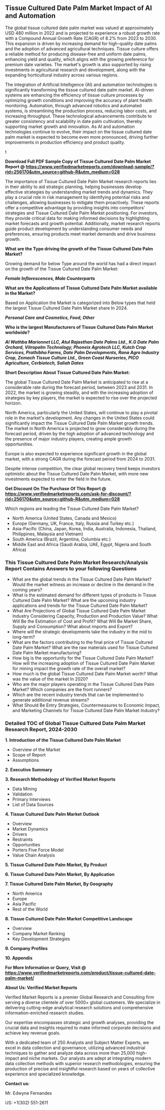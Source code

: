 <h2>Tissue Cultured Date Palm Market Impact of AI and Automation</h2><p>The global tissue cultured date palm market was valued at approximately USD 480 million in 2022 and is projected to experience a robust growth rate with a Compound Annual Growth Rate (CAGR) of 8.2% from 2023 to 2030. This expansion is driven by increasing demand for high-quality date palms and the adoption of advanced agricultural techniques. Tissue culture offers a reliable method for producing disease-free and uniform date palms, enhancing yield and quality, which aligns with the growing preference for premium date varieties. The market's growth is also supported by rising investments in agricultural research and development, along with the expanding horticultural industry across various regions.</p><p>The integration of Artificial Intelligence (AI) and automation technologies is significantly transforming the tissue cultured date palm market. AI-driven systems are enhancing the efficiency of tissue culture processes by optimizing growth conditions and improving the accuracy of plant health monitoring. Automation, through advanced robotics and automated systems, is streamlining the production process, reducing labor costs, and increasing throughput. These technological advancements contribute to greater consistency and scalability in date palm cultivation, thereby supporting market growth and innovation. As AI and automation technologies continue to evolve, their impact on the tissue cultured date palm market is expected to become even more pronounced, driving further improvements in production efficiency and product quality.</p>t</p><p id="" class=""><strong>Download Full PDF Sample Copy of Tissue Cultured Date Palm Market Report @ <a href="https://www.verifiedmarketreports.com/download-sample/?rid=256170&utm_source=github-R&utm_medium=028" target="_blank">https://www.verifiedmarketreports.com/download-sample/?rid=256170&utm_source=github-R&utm_medium=028</a></strong></p><p>The importance of&nbsp;Tissue Cultured Date Palm Market research reports lies in their ability to aid strategic planning, helping businesses develop effective strategies by understanding market trends and dynamics. They play a crucial role in risk management by identifying potential risks and challenges, allowing businesses to mitigate them proactively. These reports offer a competitive advantage by providing insights into competitors' strategies and Tissue Cultured Date Palm Market positioning. For investors, they provide critical data for making informed decisions by highlighting market forecasts and growth potential. Additionally, market research reports guide product development by understanding consumer needs and preferences, ensuring products meet market demands and drive business growth.</p><p><strong>What are the&nbsp;Type driving the growth of the Tissue Cultured Date Palm Market?</strong></p><p id="" class="">Growing demand for below Type around the world has had a direct impact on the growth of the Tissue Cultured Date Palm Market:</p><em><strong>Female Inflorescences, Male Counterparts</strong></em></p><strong>What are the&nbsp;Applications&nbsp;of Tissue Cultured Date Palm Market available in the Market?</strong></p><p id="" class="">Based on Application the Market is categorized into Below types that held the largest Tissue Cultured Date Palm Market share In 2024.</p><em><strong>Personal Care and Cosmetics, Food, Other</strong></em></p><strong>Who is the largest Manufacturers of Tissue Cultured Date Palm Market worldwide?</strong></p><p><em><strong>Al Wathba Marionnet LLC, Atul Rajasthan Date Palms Ltd., K.G Date Palm Orchard, Vitropalm Technology, Phoneix Agrotech LLC, Kutch Crop Services, Prathibha Farms, Date Palm Developments, Rana Agro Industry Crop, Zemach Tissue Culture Ltd., Green Coast Nurseries, PICO Agriculture, Cerbiotech, Saliah Dates</strong></em></p><p id="" class=""><strong>Short Description About Tissue Cultured Date Palm Market:</strong></p><p>The global Tissue Cultured Date Palm Market is anticipated to rise at a considerable rate during the forecast period, between 2023 and 2031. In 2022, the market is growing steadily, and with the increasing adoption of strategies by key players, the market is expected to rise over the projected horizon.</p><p>North America, particularly the United States, will continue to play a pivotal role in the market's development. Any changes in the United States could significantly impact the Tissue Cultured Date Palm Market growth trends. The market in North America is projected to grow considerably during the forecast period, driven by the high adoption of advanced technology and the presence of major industry players, creating ample growth opportunities.</p><p>Europe is also expected to experience significant growth in the global market, with a strong CAGR during the forecast period from 2024 to 2031.</p><p>Despite intense competition, the clear global recovery trend keeps investors optimistic about the Tissue Cultured Date Palm Market, with more new investments expected to enter the field in the future.</p><p id="" class=""><strong>Get Discount On The Purchase Of This Report @ <a href="https://www.verifiedmarketreports.com/ask-for-discount/?rid=256170&utm_source=github-R&utm_medium=028" target="_blank">https://www.verifiedmarketreports.com/ask-for-discount/?rid=256170&utm_source=github-R&utm_medium=028</a></strong></p>Which regions are leading the Tissue Cultured Date Palm Market?</p><ul><li>North America (United States, Canada and Mexico)</li><li>Europe (Germany, UK, France, Italy, Russia and Turkey etc.)</li><li>Asia-Pacific (China, Japan, Korea, India, Australia, Indonesia, Thailand, Philippines, Malaysia and Vietnam)</li><li>South America (Brazil, Argentina, Columbia etc.)</li><li>Middle East and Africa (Saudi Arabia, UAE, Egypt, Nigeria and South Africa)</li></ul><h3 id="" class="">This Tissue Cultured Date Palm Market Research/Analysis Report Contains Answers to your following Questions</h3><ul><li>What are the global trends in the Tissue Cultured Date Palm Market? Would the market witness an increase or decline in the demand in the coming years?</li><li>What is the estimated demand for different types of products in Tissue Cultured Date Palm Market? What are the upcoming industry applications and trends for the Tissue Cultured Date Palm Market?</li><li>What Are Projections of Global Tissue Cultured Date Palm Market Industry Considering Capacity, Production and Production Value? What Will Be the Estimation of Cost and Profit? What Will Be Market Share, Supply and Consumption? What about imports and Export?</li><li>Where will the strategic developments take the industry in the mid to long-term?</li><li>What are the factors contributing to the final price of Tissue Cultured Date Palm Market? What are the raw materials used for Tissue Cultured Date Palm Market manufacturing?</li><li>How big is the opportunity for the Tissue Cultured Date Palm Market? How will the increasing adoption of Tissue Cultured Date Palm Market for mining impact the growth rate of the overall market?</li><li>How much is the global Tissue Cultured Date Palm Market worth? What was the value of the market In 2020?</li><li>Who are the major players operating in the Tissue Cultured Date Palm Market? Which companies are the front runners?</li><li>Which are the recent industry trends that can be implemented to generate additional revenue streams?</li><li>What Should Be Entry Strategies, Countermeasures to Economic Impact, and Marketing Channels for Tissue Cultured Date Palm Market Industry?</li></ul><h3 id="" class="">Detailed TOC of Global Tissue Cultured Date Palm Market Research Report, 2024-2030</h3><p id="" class=""><strong>1. Introduction of the Tissue Cultured Date Palm Market</strong></p><ul><li>Overview of the Market</li><li>Scope of Report</li><li>Assumptions</li></ul><p id="" class=""><strong>2. Executive Summary</strong></p><p id="" class=""><strong>3. Research Methodology of Verified Market Reports</strong></p><ul><li>Data Mining</li><li>Validation</li><li>Primary Interviews</li><li>List of Data Sources</li></ul><p id="" class=""><strong>4. Tissue Cultured Date Palm Market Outlook</strong></p><ul><li>Overview</li><li>Market Dynamics</li><li>Drivers</li><li>Restraints</li><li>Opportunities</li><li>Porters Five Force Model</li><li>Value Chain Analysis</li></ul><p id="" class=""><strong>5. Tissue Cultured Date Palm Market, By Product</strong></p><p id="" class=""><strong>6. Tissue Cultured Date Palm Market, By Application</strong></p><p id="" class=""><strong>7. Tissue Cultured Date Palm Market, By Geography</strong></p><ul><li>North America</li><li>Europe</li><li>Asia Pacific</li><li>Rest of the World</li></ul><p id="" class=""><strong>8. Tissue Cultured Date Palm Market Competitive Landscape</strong></p><ul><li>Overview</li><li>Company Market Ranking</li><li>Key Development Strategies</li></ul><p id="" class=""><strong>9. Company Profiles</strong></p><p id="" class=""><strong>10. Appendix</strong></p><p id="" class=""><strong>For More Information or Query, Visit @ <a href="https://www.verifiedmarketreports.com/product/tissue-cultured-date-palm-market/" target="_blank">https://www.verifiedmarketreports.com/product/tissue-cultured-date-palm-market/</a></strong></p><p id="" class=""><strong>About Us: Verified Market Reports</strong></p><p id="" class="">Verified Market Reports is a premier Global Research and Consulting firm serving a diverse clientele of over 5000+ global customers. We specialize in delivering cutting-edge analytical research solutions and comprehensive information-enriched research studies.</p><p id="" class="">Our expertise encompasses strategic and growth analyses, providing the crucial data and insights required to make informed corporate decisions and achieve key revenue goals.</p><p id="" class="">With a dedicated team of 250 Analysts and Subject Matter Experts, we excel in data collection and governance, utilizing advanced industrial techniques to gather and analyze data across more than 25,000 high-impact and niche markets. Our analysts are adept at integrating modern data collection methods with superior research methodologies, ensuring the production of precise and insightful research based on years of collective experience and specialized knowledge.</p><p id="" class=""><strong>Contact us:</strong></p><p id="" class="">Mr. Edwyne Fernandes</p><p id="" class="">US: +1(302) 551-2611</p>